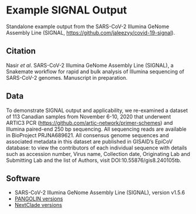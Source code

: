 # Example SIGNAL Output

Standalone example output from the SARS-CoV-2 Illumina GeNome Assembly Line (SIGNAL, https://github.com/jaleezyy/covid-19-signal).

## Citation

Nasir *et al*. SARS-CoV-2 Illumina GeNome Assembly Line (SIGNAL), a Snakemate workflow for rapid and bulk analysis of Illumina sequencing of SARS-CoV-2 genomes. Manuscript in preparation.

## Data

To demonstrate SIGNAL output and applicability, we re-examined a dataset of 113 Canadian samples from November 6-10, 2020 that underwent ARTIC3 PCR (https://github.com/artic-network/primer-schemes) and Illumina paired-end 250 bp sequencing. All sequencing reads are available in BioProject PRJNA689621. All consensus genome sequences and associated metadata in this dataset are published in GISAID’s EpiCoV database: to view the contributors of each individual sequence with details such as accession number, Virus name, Collection date, Originating Lab and Submitting Lab and the list of Authors, visit DOI:10.55876/gis8.240105tb.

## Software
* SARS-CoV-2 Illumina GeNome Assembly Line (SIGNAL), version v1.5.6  
* [PANGOLIN versions](/results_dir/final_pangolin_versions.txt) 
* [NextClade versions](/results_dir/final_nextclade_versions.txt)


